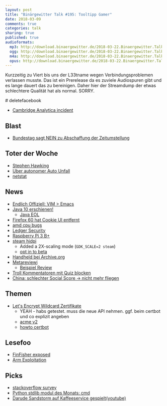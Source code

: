 ```yaml
---
layout: post
title: "Binärgewitter Talk #195: Tooltipp Gamer"
date: 2018-03-09
comments: true
categories: talk
sharing: true
published: true
audioformats:
  mp3: http://download.binaergewitter.de/2018-03-22.Binaergewitter.Talk.195.mp3
  ogg: http://download.binaergewitter.de/2018-03-22.Binaergewitter.Talk.195.ogg
  m4a: http://download.binaergewitter.de/2018-03-22.Binaergewitter.Talk.195.m4a
  opus: http://download.binaergewitter.de/2018-03-22.Binaergewitter.Talk.195.opus
---
```

Kurzzeitig zu Viert bis uns der L33tname wegen Verbindungsproblemen verlassen musste. Das ist ein Prerelease da es zuviele Audiospuren gibt und es lange dauert 
das zu bereinigen. Daher hier der Streamdump der etwas schlechtere Qualität hat als normal. SORRY.

\# deletefacebook  
- [Cambridge Analytica incident]( https://www.nytimes.com/2018/03/17/us/politics/cambridge-analytica-trump-campaign.html )

## Blast
- [Bundestag sagt NEIN zu Abschaffung der Zeitumstellung](https://www.heise.de/newsticker/meldung/Bundestag-lehnt-Abschaffung-der-Sommerzeit-ab-4001468.html )


## Toter der Woche
- [Stephen Hawking]( https://www.nzz.ch/wissenschaft/stephen-hawking-eine-wuerdigung-ld.1365815 )
- [Uber autonomer Auto Unfall]( https://www.heise.de/newsticker/meldung/Polizei-zum-ersten-Todesfall-mit-autonomem-Auto-Unfall-war-schwer-zu-verhindern-3999229.html )
- [netstat]( https://twitter.com/nixcraft/status/976156288638840832 )

## News
- [Endlich Offiziell: VIM > Emacs]( https://linux.slashdot.org/story/18/03/17/0438256/vim-beats-emacs-in-linux-journal-reader-survey ) 
- [Java 10 erschienen!]( https://www.heise.de/developer/meldung/Java-10-ist-fertig-und-im-Zeitplan-3999905.html )
  * [Java EOL]( http://www.oracle.com/technetwork/java/eol-135779.html )
- [Firefox 60 hat Cookie UI entfernt]( https://www.ghacks.net/2018/02/26/mozilla-removes-individual-cookie-management-in-firefox-60/ ) 
- [amd cpu bugs]( https://community.amd.com/community/amd-corporate/blog/2018/03/21/initial-amd-technical-assessment-of-cts-labs-research )
- [Ledger Security]( https://saleemrashid.com/2018/03/20/breaking-ledger-security-model/ )
- [Raspberry Pi 3 B+]( https://www.raspberrypi.org/products/raspberry-pi-3-model-b-plus/ )
- [steam hidpi]( https://steamcommunity.com/groups/SteamClientBeta/announcements/detail/1655505073049286411 )
  * Added a 2X-scaling mode (`GDK_SCALE=2 steam`)
  * [opt in to beta]( https://developer.valvesoftware.com/wiki/Betas )
- [Handheld bei Archive.org]( https://hackaday.com/2018/03/19/emulating-handheld-history/ ) 
- [Metareviewj ]( https://reviewmeta.com/ )
  * [Beispiel Review]( https://reviewmeta.com/amazon/B077HWXF94 )
- [Troll Kommentatoren mit Quiz blocken]( https://arstechnica.com/gaming/2018/03/how-a-norwegian-comment-section-turned-chaos-into-order-with-a-simple-quiz/#p3 )
- [China: schlechter Social Score -> nicht mehr fliegen]( 
https://yro.slashdot.org/story/18/03/16/185246/china-to-bar-people-with-bad-social-credit-from-planes-trains )


## Themen

- [Let's Encrypt Wildcard Zertifikate](https://www.heise.de/security/meldung/Let-s-Encrypt-stellt-ab-sofort-Wildcard-Zertifikate-aus-3994552.html)
  * YEAH - habs getestet. muss die neue API nehmen. ggf. beim certbot und co explizit angeben
  * [acme v2]( https://community.letsencrypt.org/t/acme-v2-production-environment-wildcards/55578 )
  * [howto certbot]( http://www.eigenmagic.com/2018/03/14/howto-use-certbot-with-lets-encrypt-wildcard-certificates/ )


## Lesefoo
 - [FinFisher exposed]( 
https://cloudblogs.microsoft.com/microsoftsecure/2018/03/01/finfisher-exposed-a-researchers-tale-of-defeating-traps-tricks-and-complex-virtual-machines/ )
- [Arm Exploitation]( https://github.com/sashs/arm_exploitation/blob/master/exploitation_on_arm_based_systems.pdf ) 

## Picks
- [stackoverflow survey]( https://insights.stackoverflow.com/survey/2018/ )
- [Python stdlib modul des Monats: cmd]( https://docs.python.org/3/library/cmd.html )
- [Darude Sandstorm auf Kaffeeservice gespielt(youtube)]( https://www.youtube.com/watch?v=Kh-AiB_OLNM )


